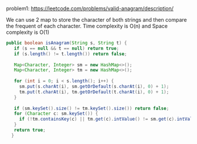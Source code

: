 problem1: https://leetcode.com/problems/valid-anagram/description/

We can use 2 map to store the character of both strings and then compare the frequent of each character. Time complexity is O(n) and Space complexity is O(1)

```java
public boolean isAnagram(String s, String t) {
   if (s == null && t == null) return true;
   if (s.length() != t.length()) return false;
   
   Map<Character, Integer> sm = new HashMap<>();
   Map<Character, Integer> tm = new HashMap<>();
   
   for (int i = 0; i < s.length(); i++) {
     sm.put(s.charAt(i), sm.getOrDefault(s.charAt(i), 0) + 1);
     tm.put(t.charAt(i), tm.getOrDefault(t.charAt(i), 0) + 1);
   }
   
   if (sm.keySet().size() != tm.keySet().size()) return false;
   for (Character c: sm.keySet()) {
     if (!tm.containsKey(c) || tm.get(c).intValue() != sm.get(c).intValue()) return false;
   }
   return true;
  }
```
